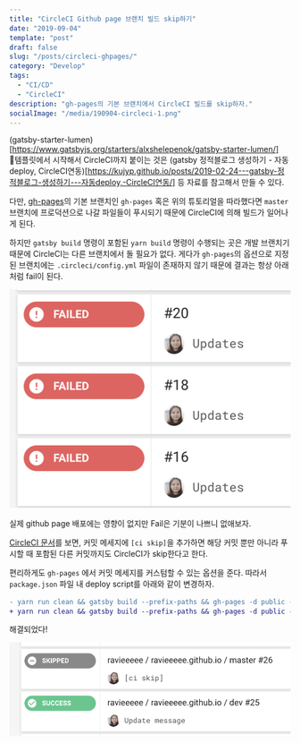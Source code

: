 ```yaml
---
title: "CircleCI Github page 브랜치 빌드 skip하기"
date: "2019-09-04"
template: "post"
draft: false
slug: "/posts/circleci-ghpages/"
category: "Develop"
tags:
  - "CI/CD"
  - "CircleCI"
description: "gh-pages의 기본 브랜치에서 CircleCI 빌드를 skip하자."
socialImage: "/media/190904-circleci-1.png"
---
```


(gatsby-starter-lumen)[https://www.gatsbyjs.org/starters/alxshelepenok/gatsby-starter-lumen/] 템플릿에서 시작해서 CircleCI까지 붙이는 것은 (gatsby 정적블로그 생성하기 - 자동deploy, CircleCI연동)[https://kujyp.github.io/posts/2019-02-24---gatsby-정적블로그-생성하기---자동deploy,-CircleCI연동/] 등 자료를 참고해서 만들 수 있다.

다만, [gh-pages](https://github.com/tschaub/gh-pages)의 기본 브랜치인 `gh-pages` 혹은 위의 튜토리얼을 따라했다면 `master` 브랜치에 프로덕션으로 나갈 파일들이 푸시되기 때문에 CircleCI에 의해 빌드가 일어나게 된다.

하지만 `gatsby build` 명령이 포함된 `yarn build` 명령이 수행되는 곳은 개발 브랜치기 때문에 CircleCI는 다른 브랜치에서 돌 필요가 없다. 게다가 `gh-pages`의 옵션으로 지정된 브랜치에는 `.circleci/config.yml` 파일이 존재하지 않기 때문에 결과는 항상 아래처럼 fail이 된다.

![CircleCI Fail](/media/190904-circleci-1.png)

실제 github page 배포에는 영향이 없지만 Fail은 기분이 나쁘니 없애보자.

[CircleCI 문서](https://circleci.com/docs/2.0/skip-build/)를 보면, 커밋 메세지에 `[ci skip]`을 추가하면 해당 커밋 뿐만 아니라 푸시할 때 포함된 다른 커밋까지도 CircleCI가 skip한다고 한다.

편리하게도 `gh-pages` 에서 커밋 메세지를 커스텀할 수 있는 옵션을 준다. 따라서 `package.json` 파일 내 deploy script를 아래와 같이 변경하자.

```diff
- yarn run clean && gatsby build --prefix-paths && gh-pages -d public -b master -r https://github.com/ravieeeee/ravieeeee.github.io
+ yarn run clean && gatsby build --prefix-paths && gh-pages -d public -b master -r https://github.com/ravieeeee/ravieeeee.github.io -m '[ci skip]'
```

해결되었다!

![resolution](/media/190904-circleci-2.png)
